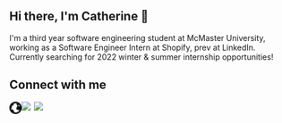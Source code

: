 ## Hi there, I'm Catherine 👋 ##
I'm a third year software engineering student at McMaster University, working as a Software Engineer Intern at Shopify, prev at LinkedIn. Currently searching for 2022 winter & summer internship opportunities!

## Connect with me ##

[<img align="left" width="22px" src="https://raw.githubusercontent.com/iconic/open-iconic/master/svg/globe.svg" />][website]
[<img align="left" width="22px" src="https://cdn.jsdelivr.net/npm/simple-icons@v3/icons/linkedin.svg" />][linkedin]
[<img align="left" width="22px" src="https://cloud.githubusercontent.com/assets/1568188/9013761/015a9a50-378c-11e5-92b5-ca6cacf63e26.png" />][devpost]

[website]: https://catherine.cc
[linkedin]: https://linkedin.com/in/cathkychen
[devpost]: https://devpost.com/cathkyu

<!--
**cathkyu/cathkyu** is a ✨ _special_ ✨ repository because its `README.md` (this file) appears on your GitHub profile.

Here are some ideas to get you started:

- 🔭 I’m currently working on ...
- 🌱 I’m currently learning ...
- 👯 I’m looking to collaborate on ...
- 🤔 I’m looking for help with ...
- 💬 Ask me about ...
- 📫 How to reach me: ...
- 😄 Pronouns: ...
- ⚡ Fun fact: ...
-->
